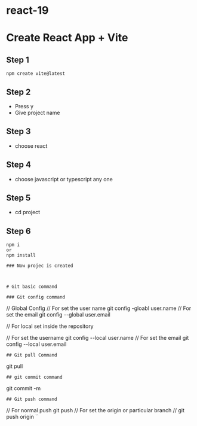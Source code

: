 # react-19

# Create React App + Vite 
## Step 1
```
npm create vite@latest
```
## Step 2
 - Press y 
 - Give project name
## Step 3
 - choose react

## Step 4
 -  choose javascript or  typescript any one

## Step 5
- cd project

## Step 6
```
npm i 
or 
npm install

### Now projec is created



# Git basic command

### Git config command
```
// Global Config
// For set the user name
git config -gloabl user.name <Username>
// For set the email
git config --global user.email <useremail>

// For local set inside the repository

// For set the username
 git config --local user.name <username>
 // For set the email
 git config --local user.email <email>
 ```
 ## Git pull Command
 ```
 git pull 
 ```
 ## git commit command
 ```
 git commit -m <commit message>
 ```
 ## Git push command
 ```
 // For normal push
 git push 
 // For set the origin or particular branch
 // git push origin <origin name>
 ``
